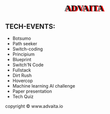 <!DOCTYPE html>
<html>
<head>

<meta name="viewport" content="width=device-width,initial-scale=1">
<link rel="stylesheet" href="https://www.w3schools.com/w3css/4/w3.css">
</head>

<body class="w3-container w3-pale-blue w3-hover-red">
<h1 style="text-align:center;text-shadow:4px 1px red;font-family:Monotype-Corsiva">ADVAITA</h1>

<h2>TECH-EVENTS:</h2>
<ul type="disc" class="w3-panel w3-green w3-hover-hotpink w3-hover-shadow">
<li>Botsumo</li>
<li>Path seeker</li>
<li>Switch-coding</li>
<li>Principium</li>
<li>Blueprint</li>
<li>Switch'N Code</li>
<li>Fullstack</li>
<li>Dirt Rush</li>
<li>Hovercop</li>
<li>Machine learning AI challenge</li>
<li>Paper presentation</li>
<li>Tech Quiz</li>
</ul>


<footer >copyright &copy; www.advaita.io </footer>
<body>
</html>

